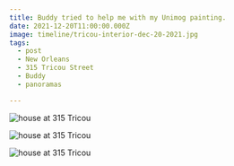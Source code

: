 ```yaml
---
title: Buddy tried to help me with my Unimog painting.
date: 2021-12-20T11:00:00.000Z
image: timeline/tricou-interior-dec-20-2021.jpg
tags:
  - post 
  - New Orleans
  - 315 Tricou Street
  - Buddy
  - panoramas

---
```


![house at 315 Tricou](/static/img/timeline/tricou-interior-dec-20-2021.jpg)

![house at 315 Tricou](/static/img/timeline/tricou-interior-my-desk-dec-20-2021.jpg)

![house at 315 Tricou](/static/img/timeline/tricou-panorama-dec-20-2021.jpg)
